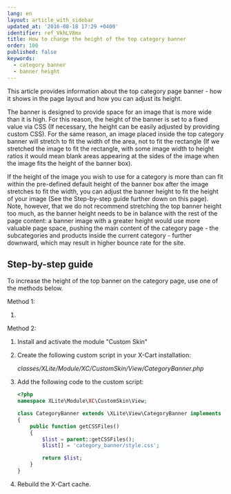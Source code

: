 ```yaml
---
lang: en
layout: article_with_sidebar
updated_at: '2016-08-18 17:29 +0400'
identifier: ref_VkhLV8mx
title: How to change the height of the top category banner
order: 100
published: false
keywords:
  - category banner
  - banner height
---
```

This article provides information about the top category page banner - how it shows in the page layout and how you can adjust its height.

The banner is designed to provide space for an image that is more wide than it is high. For this reason, the height of the banner is set to a fixed value via CSS (If necessary, the height can be easily adjusted by providing custom CSS). For the same reason, an image placed inside the top category banner will stretch to fit the width of the area, not to fit the rectangle (If we stretched the image to fit the rectangle, with some image width to height ratios it would mean blank areas appearing at the sides of the image when the image fits the height of the banner box).

If the height of the image you wish to use for a category is more than can fit within the pre-defined default height of the banner box after the image stretches to fit the width, you can adjust the banner height to fit the height of your image (See the Step-by-step guide further down on this page). Note, however, that we do not recommend stretching the top banner height too much, as the banner height needs to be in balance with the rest of the page content: a banner image with a greater height would use more valuable page space, pushing the main content of the category page - the subcategories and products inside the current category - further downward, which may result in higher bounce rate for the site.  

## Step-by-step guide
To increase the height of the top banner on the category page, use one of the methods below.

Method 1:

1. 
Method 2:

1.  Install and activate the module "Custom Skin"

2.  Create the following custom script in your X-Cart installation:

    _classes/XLite/Module/XC/CustomSkin/View/CategoryBanner.php_

3.  Add the following code to the custom script:

    ```php
    <?php
    namespace XLite\Module\XC\CustomSkin\View;

    class CategoryBanner extends \XLite\View\CategoryBanner implements \XLite\Base\IDecorator
    {
        public function getCSSFiles()
        {
            $list = parent::getCSSFiles();
            $list[] = 'category_banner/style.css';

            return $list;
        }
    }
    ```

4.  Rebuild the X-Cart cache.


